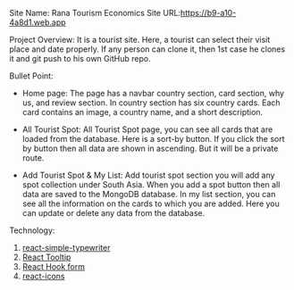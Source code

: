 Site Name: Rana Tourism Economics
Site URL:https://b9-a10-4a8d1.web.app

Project Overview: 
It is a tourist site. Here, a tourist can select their visit place and date properly. If any person can clone it, then 1st case he clones it and git push to his own GitHub repo.

Bullet Point:

- Home page: The page has a navbar country section, card section, why us, and review section. In country section has six country cards. Each card contains an image, a country name, and a short description. 

- All Tourist Spot: All Tourist Spot page, you can see all cards that are loaded from the database. Here is a sort-by button. If you click the sort by button then all data are shown in ascending. But it will be a private route. 

- Add Tourist Spot & My List: Add tourist spot section you will add any spot collection under South Asia. When you add a spot button then all data are saved to the MongoDB database. In my list section, you can see all the information on the cards to which you are added. Here you can update or delete any data from the database.

Technology:

1. [react-simple-typewriter](https://www.npmjs.com/package/react-simple-typewriter)
2. [React Tooltip](https://react-tooltip.com/)
3. [React Hook form](https://react-hook-form.com/get-started)
4. [react-icons](https://react-icons.github.io/react-icons/)
